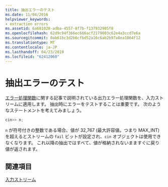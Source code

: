 ```yaml
---
title: 抽出エラーのテスト
ms.date: 11/04/2016
helpviewer_keywords:
- extraction errors
ms.assetid: 6a681028-adba-4557-8f7b-f137932905f8
ms.openlocfilehash: 62d9c94f366ec666acf2179803c62e4a3ccd7e6a
ms.sourcegitcommit: 0ab61bc3d2b6cfbd52a16c6ab2b97a8ea1864f12
ms.translationtype: MT
ms.contentlocale: ja-JP
ms.lasthandoff: 04/23/2019
ms.locfileid: "62412060"
---
```

# <a name="testing-for-extraction-errors"></a>抽出エラーのテスト

[エラー処理関数](../standard-library/output-file-stream-member-functions.md)に関する記事で説明されている出力エラー処理関数を、入力ストリームに適用します。 抽出時にエラーをテストすることは重要です。 次のようなステートメントを考えてみましょう。

```cpp
cin>> n;
```

`n` が符号付きの整数である場合、値が 32,767 (最大許容値。つまり MAX_INT) を超えるとストリームの `fail` ビットが設定され、`cin` オブジェクトは使用できなくなります。 これ以降の抽出ではすべて、値が格納されないまますぐに戻り値が返されます。

## <a name="see-also"></a>関連項目

[入力ストリーム](../standard-library/input-streams.md)<br/>
